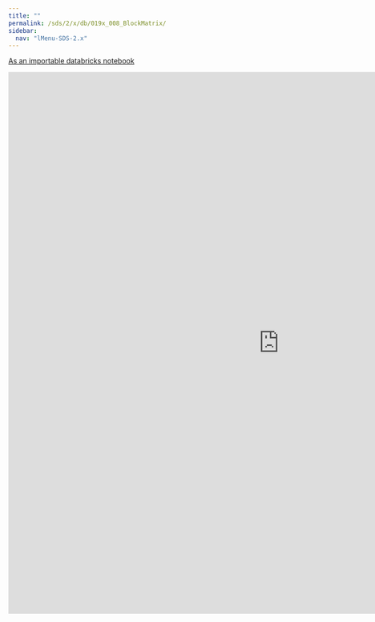 ```yaml
---
title: ""
permalink: /sds/2/x/db/019x_008_BlockMatrix/
sidebar:
  nav: "lMenu-SDS-2.x"
---
```


[As an importable databricks notebook](https://lamastex.github.io/scalable-data-science/sds/2/x/db/019x_008_BlockMatrix.html)

<iframe src="https://lamastex.github.io/scalable-data-science/sds/2/x/db/019x_008_BlockMatrix" width="1080" height="1080" frameborder="0"></iframe>
